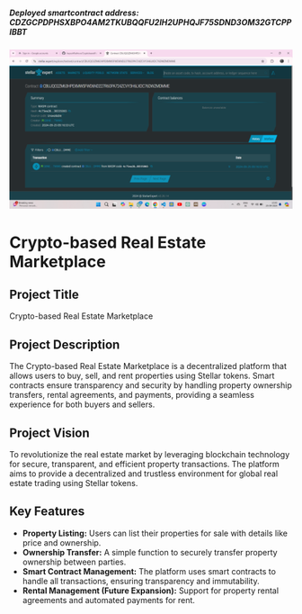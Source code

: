 ##### Deployed smartcontract address: CDZGCPDPHSXBPO4AM2TKUBQQFU2IH2UPHQJF75SDND3OM32GTCPPIBBT
![alt text](image.png)

# Crypto-based Real Estate Marketplace

## Project Title
Crypto-based Real Estate Marketplace

## Project Description
The Crypto-based Real Estate Marketplace is a decentralized platform that allows users to buy, sell, and rent properties using Stellar tokens. Smart contracts ensure transparency and security by handling property ownership transfers, rental agreements, and payments, providing a seamless experience for both buyers and sellers.

## Project Vision
To revolutionize the real estate market by leveraging blockchain technology for secure, transparent, and efficient property transactions. The platform aims to provide a decentralized and trustless environment for global real estate trading using Stellar tokens.

## Key Features
- **Property Listing:** Users can list their properties for sale with details like price and ownership.
- **Ownership Transfer:** A simple function to securely transfer property ownership between parties.
- **Smart Contract Management:** The platform uses smart contracts to handle all transactions, ensuring transparency and immutability.
- **Rental Management (Future Expansion):** Support for property rental agreements and automated payments for rent.
